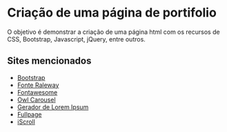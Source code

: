 # Criação de uma página de portifolio
O objetivo é demonstrar a criação de uma página html com os recursos de CSS, Bootstrap,
Javascript, jQuery, entre outros.

## Sites mencionados
* [Bootstrap](https://getbootstrap.com)
* [Fonte Raleway](https://fonts.google.com/specimen/Raleway?query=Rale)
* [Fontawesome](https://fontawesome.com/icons?d=gallery)
* [Owl Carousel](https://owlcarousel2.github.io/OwlCarousel2/)
* [Gerador de Lorem Ipsum](https://loremipsum.io/generator/?n=1&t=s)
* [Fullpage](https://github.com/alvarotrigo/fullPage.js)
* [iScroll](https://github.com/cubiq/iscroll)

